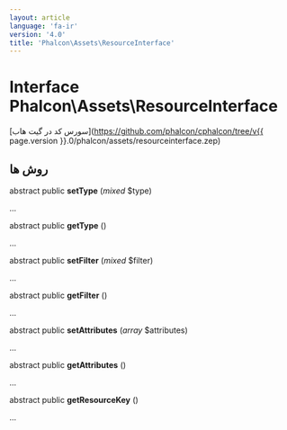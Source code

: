 ```yaml
---
layout: article
language: 'fa-ir'
version: '4.0'
title: 'Phalcon\Assets\ResourceInterface'
---
```

# Interface **Phalcon\Assets\ResourceInterface**

[سورس کد در گیت هاب](https://github.com/phalcon/cphalcon/tree/v{{ page.version }}.0/phalcon/assets/resourceinterface.zep)

## روش ها

abstract public **setType** (*mixed* $type)

...

abstract public **getType** ()

...

abstract public **setFilter** (*mixed* $filter)

...

abstract public **getFilter** ()

...

abstract public **setAttributes** (*array* $attributes)

...

abstract public **getAttributes** ()

...

abstract public **getResourceKey** ()

...